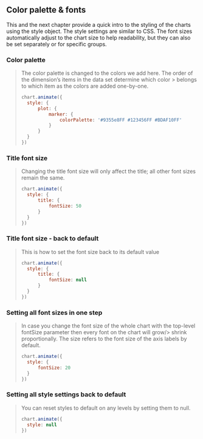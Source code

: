 ## Color palette & fonts

This and the next chapter provide a quick intro to the styling of the charts using the style object. 
The style settings are similar to CSS. The font sizes automatically adjust to the chart size to help 
readability, but they can also be set separately or for specific groups.

### Color palette

> The color palette is changed to the colors we add here. The order of the dimension’s 
> items in the data set determine which color > belongs to which item as the colors are added one-by-one. 
> 
> ```javascript
> chart.animate({
> 	style: {
> 		plot: {
> 			marker: {
> 				colorPalette: '#9355e8FF #123456FF #BDAF10FF'
> 			}
> 		}
> 	}
> })
> ```

### Title font size

> Changing the title font size will only affect the title; all other font sizes remain the same.
> 
> ```javascript
> chart.animate({
> 	style: {
> 		title: {
> 			fontSize: 50
> 		}
> 	}
> })
> ```

### Title font size - back to default

> This is how to set the font size back to its default value
> 
> ```javascript
> chart.animate({
> 	style: {
> 		title: {
> 			fontSize: null
> 		}
> 	}
> })
> ```

### Setting all font sizes in one step

> In case you change the font size of the whole chart with the top-level fontSize 
> parameter then every font on the chart will grow/> shrink proportionally. 
> The size refers to the font size of the axis labels by default.
> 
> ```javascript
> chart.animate({
> 	style: {
> 		fontSize: 20
> 	}
> })
> ```

### Setting all style settings back to default

> You can reset styles to default on any levels by setting them to null. 
> 
> ```javascript
> chart.animate({
> 	style: null
> })
> ```